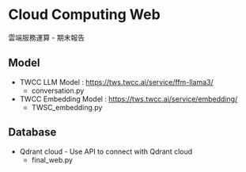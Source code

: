 # Cloud Computing Web

雲端服務運算 - 期末報告

## Model
- TWCC LLM Model : https://tws.twcc.ai/service/ffm-llama3/
  - conversation.py
- TWCC Embedding Model : https://tws.twcc.ai/service/embedding/
  - TWSC_embedding.py

## Database
- Qdrant cloud - Use API to connect with Qdrant cloud
  - final_web.py
